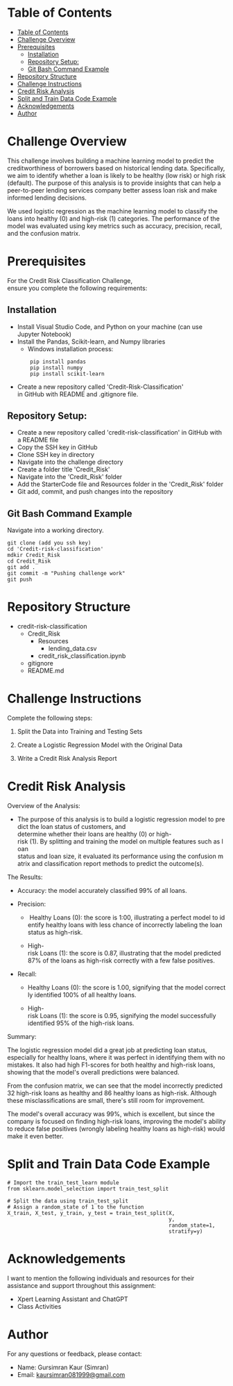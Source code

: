 # Table of Contents

- [Table of Contents](#table-of-contents)
- [Challenge Overview](#challenge-overview)
- [Prerequisites](#prerequisites)
  - [Installation](#installation)
  - [Repository Setup:](#repository-setup)
  - [Git Bash Command Example](#git-bash-command-example)
- [Repository Structure](#repository-structure)
- [Challenge Instructions](#challenge-instructions)
- [Credit Risk Analysis](#credit-risk-analysis)
- [Split and Train Data Code Example](#split-and-train-data-code-example)
- [Acknowledgements](#acknowledgements)
- [Author](#author)


# Challenge Overview

This challenge involves building a machine learning model to predict the creditworthiness of borrowers based on historical lending data. Specifically, we aim to identify whether a loan is likely to be healthy (low risk) or high risk (default). The purpose of this analysis is to provide insights that can help a peer-to-peer lending services company better assess loan risk and make informed lending decisions.

We used logistic regression as the machine learning model to classify the loans into healthy (0) and high-risk (1) categories. The performance of the model was evaluated using key metrics such as accuracy, precision, recall, and the confusion matrix.


# Prerequisites
For the Credit Risk Classification Challenge, ensure you complete the following requirements:

## Installation 
- Install Visual Studio Code, and Python on your machine (can use Jupyter Notebook)
- Install the Pandas, Scikit-learn, and Numpy libraries
  - Windows installation process:
  ``` 
      pip install pandas
      pip install numpy 
      pip install scikit-learn
   ```
- Create a new repository called 'Credit-Risk-Classification' in GitHub with README and .gitignore file.

## Repository Setup:
  - Create a new repository called 'credit-risk-classification' in GitHub with a README file
  - Copy the SSH key in GitHub
  - Clone SSH key in directory
  - Navigate into the challenge directory 
  - Create a folder title 'Credit_Risk'
  - Navigate into the 'Credit_Risk' folder
   - Add the StarterCode file and Resources folder in the 'Credit_Risk' folder 
  - Git add, commit, and push changes into the repository


## Git Bash Command Example
Navigate into a working directory. 
```
git clone (add you ssh key)
cd 'Credit-risk-classification'
mdkir Credit_Risk
cd Credit_Risk
git add .
git commit -m "Pushing challenge work"
git push 
```


# Repository Structure
- credit-risk-classification
    - Credit_Risk
        - Resources 
            - lending_data.csv
        - credit_risk_classification.ipynb
    - gitignore
    - README.md


# Challenge Instructions 

Complete the following steps:

1. Split the Data into Training and Testing Sets

2. Create a Logistic Regression Model with the Original Data

3. Write a Credit Risk Analysis Report


# Credit Risk Analysis

Overview of the Analysis: 

- The purpose of this analysis is to build a logistic regression model to predict the loan status of customers, and determine whether their loans are healthy (0) or high-risk (1). By splitting and training the model on multiple features such as loan status and loan size, it evaluated its performance using the confusion matrix and classification report methods to predict the outcome(s). 

The Results:

- Accuracy: the model accurately classified 99% of all loans.

- Precision:
    -  Healthy Loans (0): the score is 1:00, illustrating a perfect model to identify healthy loans with less chance of incorrectly labeling the loan status as high-risk. 

    - High-risk Loans (1): the score is 0.87, illustrating that the model predicted 87% of the loans as high-risk correctly with a few false positives. 

- Recall: 
    - Healthy Loans (0): the score is 1.00, signifying that the model correctly identified 100% of all healthy loans. 
  
    - High-risk Loans (1): the score is 0.95, signifying the model successfully identified 95% of the high-risk loans.


Summary:

The logistic regression model did a great job at predicting loan status, especially for healthy loans, where it was perfect in identifying them with no mistakes. It also had high F1-scores for both healthy and high-risk loans, showing that the model's overall predictions were balanced.

From the confusion matrix, we can see that the model incorrectly predicted 32 high-risk loans as healthy and 86 healthy loans as high-risk. Although these misclassifications are small, there's still room for improvement.

The model's overall accuracy was 99%, which is excellent, but since the company is focused on finding high-risk loans, improving the model's ability to reduce false positives (wrongly labeling healthy loans as high-risk) would make it even better.


# Split and Train Data Code Example

```VS Code
# Import the train_test_learn module
from sklearn.model_selection import train_test_split

# Split the data using train_test_split
# Assign a random_state of 1 to the function
X_train, X_test, y_train, y_test = train_test_split(X,
                                                    y,
                                                    random_state=1,
                                                    stratify=y)
```


# Acknowledgements

I want to mention the following individuals and resources for their assistance and support throughout this assignment: 
- Xpert Learning Assistant and ChatGPT
- Class Activities 


# Author

For any questions or feedback, please contact:
- Name: Gursimran Kaur (Simran)
- Email: kaursimran081999@gmail.com
